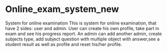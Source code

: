 # Online_exam_system_new
System for online examination
This is system for online examination, that have 2 sides: user and admin.
User can create his own profile, take part in exam and see his progress report.
An admin can add another admin, create subjects type, add subject question with multiple object with answer,see a student result as well as profile and reset his/her profile.

